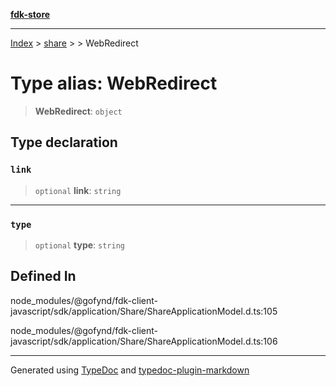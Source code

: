[**fdk-store**](../../../README.md)
***

[Index](../../../API.md) > [share](../../README.md) > [<internal>](../README.md) > WebRedirect

# Type alias: WebRedirect

> **WebRedirect**: `object`

## Type declaration

### `link`

> `optional` **link**: `string`

***

### `type`

> `optional` **type**: `string`

## Defined In

node\_modules/@gofynd/fdk-client-javascript/sdk/application/Share/ShareApplicationModel.d.ts:105

node\_modules/@gofynd/fdk-client-javascript/sdk/application/Share/ShareApplicationModel.d.ts:106

***
Generated using [TypeDoc](https://typedoc.org/) and [typedoc-plugin-markdown](https://www.npmjs.com/package/typedoc-plugin-markdown)
